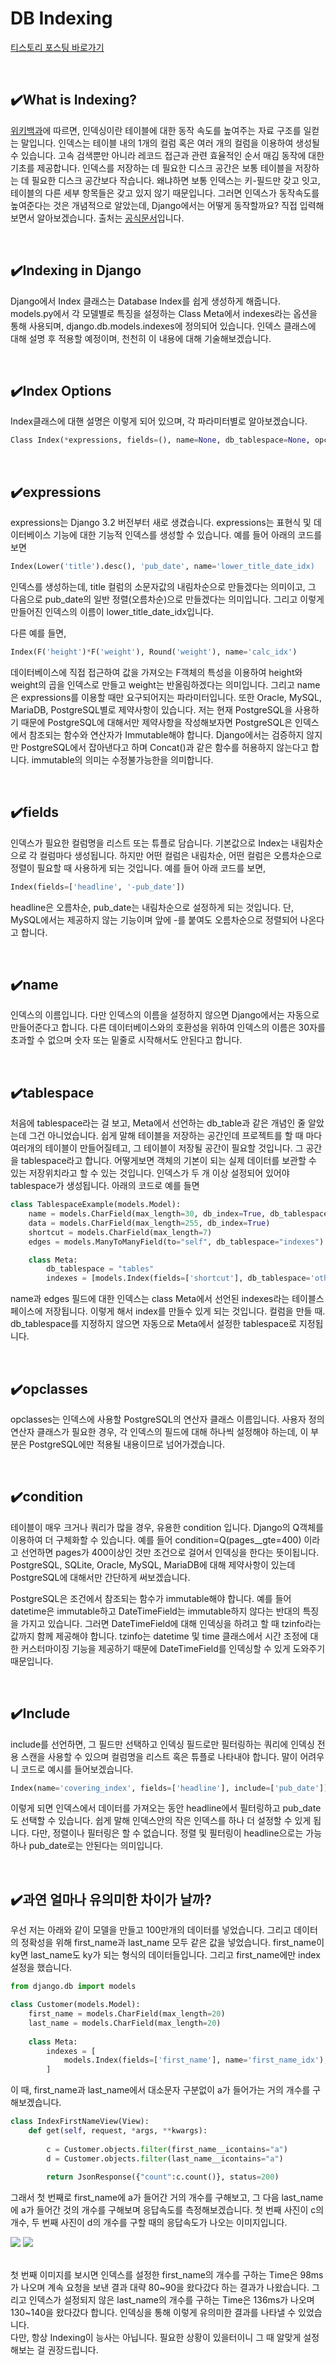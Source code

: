 # DB Indexing

[티스토리 포스팅 바로가기](https://kyleeee.tistory.com/entry/TIL14-DB-Indexing)

<br>


## ✔️What is Indexing?

[위키백과](https://ko.wikipedia.org/wiki/인덱스_(데이터베이스))에 따르면, 인덱싱이란 테이블에 대한 동작 속도를 높여주는 자료 구조를 일컫는 말입니다. 인덱스는 테이블 내의 1개의 컬럼 혹은 여러 개의 컬럼을 이용하여 생성될 수 있습니다. 고속 검색뿐만 아니라 레코드 접근과 관련 효율적인 순서 매김 동작에 대한 기초를 제공합니다. 인덱스를 저장하는 데 필요한 디스크 공간은 보통 테이블을 저장하는 데 필요한 디스크 공간보다 작습니다. 왜냐하면 보통 인덱스는 키-필드만 갖고 잇고, 테이블의 다른 세부 항목들은 갖고 있지 않기 때문입니다.
그러면 인덱스가 동작속도를 높여준다는 것은 개념적으로 알았는데, Django에서는 어떻게 동작할까요? 직접 입력해보면서 알아보겠습니다. 출처는 [공식문서](https://docs.djangoproject.com/en/4.0/ref/models/indexes/)입니다.

<br>

## ✔️Indexing in Django

Django에서 Index 클래스는 Database Index를 쉽게 생성하게 해줍니다. models.py에서 각 모델별로 특징을 설정하는 Class Meta에서 indexes라는 옵션을 통해 사용되며, django.db.models.indexes에 정의되어 있습니다.  인덱스 클래스에 대해 설명 후 적용할 예정이며, 천천히 이 내용에 대해 기술해보겠습니다.

<br>

## ✔️Index Options

Index클래스에 대핸 설명은 이렇게 되어 있으며, 각 파라미터별로 알아보겠습니다.
```python
Class Index(*expressions, fields=(), name=None, db_tablespace=None, opclasses=(), condition=None, include=None)
```
<br>

## ✔️expressions

expressions는 Django 3.2 버전부터 새로 생겼습니다. expressions는 표현식 및 데이터베이스 기능에 대한 기능적 인덱스를 생성할 수 있습니다. 예를 들어 아래의 코드를 보면
```python
Index(Lower('title').desc(), 'pub_date', name='lower_title_date_idx)
```
인덱스를 생성하는데, title 컬럼의 소문자값의 내림차순으로 만들겠다는 의미이고, 그 다음으로 pub_date의 일반 정렬(오름차순)으로 만들겠다는 의미입니다. 그리고 이렇게 만들어진 인덱스의 이름이 lower_title_date_idx입니다.

다른 예를 들면,
```python
Index(F('height')*F('weight'), Round('weight'), name='calc_idx')
```
데이터베이스에 직접 접근하여 값을 가져오는 F객체의 특성을 이용하여 height와 weight의 곱을 인덱스로 만들고 weight는 반올림하겠다는 의미입니다. 
그리고 name은 expressions를 이용할 때만 요구되어지는 파라미터입니다. 또한 Oracle, MySQL, MariaDB, PostgreSQL별로 제약사항이 있습니다. 저는 현재 PostgreSQL을 사용하기 때문에 PostgreSQL에 대해서만 제약사항을 작성해보자면 PostgreSQL은 인덱스에서 참조되는 함수와 연산자가 Immutable해야 합니다. Django에서는 검증하지 않지만 PostgreSQL에서 잡아낸다고 하며 Concat()과 같은 함수를 허용하지 않는다고 합니다. immutable의 의미는 수정불가능한을 의미합니다. 

<br>

## ✔️fields

인덱스가 필요한 컬럼명을 리스트 또는 튜플로 담습니다. 기본값으로 Index는 내림차순으로 각 컬럼마다 생성됩니다. 하지만 어떤 컬럼은 내림차순, 어떤 컬럼은 오름차순으로 정렬이 필요할 때 사용하게 되는 것입니다.
예를 들어 아래 코드를 보면,
```python
Index(fields=['headline', '-pub_date'])
```
headline은 오름차순, pub_date는 내림차순으로 설정하게 되는 것입니다. 단, MySQL에서는 제공하지 않는 기능이며 앞에 -를 붙여도 오름차순으로 정렬되어 나온다고 합니다. 

<br>

## ✔️name

인덱스의 이름입니다. 다만 인덱스의 이름을 설정하지 않으면 Django에서는 자동으로 만들어준다고 합니다. 다른 데이터베이스와의 호환성을 위하여 인덱스의 이름은 30자를 초과할 수 없으며 숫자 또는 밑줄로 시작해서도 안된다고 합니다.

<br>

## ✔️tablespace

처음에 tablespace라는 걸 보고, Meta에서 선언하는 db_table과 같은 개념인 줄 알았는데 그건 아니었습니다. 쉽게 말해 테이블을 저장하는 공간인데 프로젝트를 할 때 마다 여러개의 테이블이 만들어질테고, 그 테이블이 저장될 공간이 필요할 것입니다. 그 공간을 tablespace라고 합니다. 어떻게보면 객체의 기본이 되는 실제 데이터를 보관할 수 있는 저장위치라고 할 수 있는 것입니다. 
인덱스가 두 개 이상 설정되어 있어야 tablespace가 생성됩니다. 아래의 코드로 예를 들면
```python
class TablespaceExample(models.Model):
    name = models.CharField(max_length=30, db_index=True, db_tablespace="indexes")
    data = models.CharField(max_length=255, db_index=True)
    shortcut = models.CharField(max_length=7)
    edges = models.ManyToManyField(to="self", db_tablespace="indexes")

    class Meta:
        db_tablespace = "tables"
        indexes = [models.Index(fields=['shortcut'], db_tablespace='other_indexes')]
```

name과 edges 필드에 대한 인덱스는 class Meta에서 선언된 indexes라는 테이블스페이스에 저장됩니다. 이렇게 해서 index를 만들수 있게 되는 것입니다. 컬럼을 만들 때. db_tablespace를 지정하지 않으면 자동으로 Meta에서 설정한 tablespace로 지정됩니다.

<br>

## ✔️opclasses

opclasses는 인덱스에 사용할 PostgreSQL의 연산자 클래스 이름입니다. 사용자 정의 연산자 클래스가 필요한 경우, 각 인덱스의 필드에 대해 하나씩 설정해야 하는데, 이 부분은 PostgreSQL에만 적용될 내용이므로 넘어가겠습니다.

<br>

## ✔️condition

테이블이 매우 크거나 쿼리가 많을 경우, 유용한 condition 입니다. Django의 Q객체를 이용하여 더 구체화할 수 있습니다.
예를 들어 condition=Q(pages__gte=400) 이라고 선언하면 pages가 400이상인 것만 조건으로 걸어서 인덱싱을 한다는 뜻이됩니다. PostgreSQL, SQLite, Oracle, MySQL, MariaDB에 대해 제약사항이 있는데 PostgreSQL에 대해서만 간단하게 써보겠습니다.

PostgreSQL은 조건에서 참조되는 함수가 immutable해야 합니다. 예를 들어 datetime은 immutable하고 DateTimeField는 immutable하지 않다는 반대의 특징을 가지고 있습니다. 그러면 DateTimeField에 대해 인덱싱을 하려고 할 때 tzinfo라는 값까지 함께 제공해야 합니다. tzinfo는 datetime 및 time 클래스에서 시간 조정에 대한 커스터마이징 기능을 제공하기 때문에 DateTimeField를 인덱싱할 수 있게 도와주기 때문입니다.

<br>

## ✔️Include

include를 선언하면, 그 필드만 선택하고 인덱싱 필드로만 필터링하는 쿼리에 인덱싱 전용 스캔을 사용할 수 있으며 컬럼명을 리스트 혹은 튜플로 나타내야 합니다. 말이 어려우니 코드로 예시를 들어보겠습니다.
```python
Index(name='covering_index', fields=['headline'], include=['pub_date'])
```
이렇게 되면 인덱스에서 데이터를 가져오는 동안 headline에서 필터링하고 pub_date도 선택할 수 있습니다. 쉽게 말해 인덱스안의 작은 인덱스를 하나 더 설정할 수 있게 됩니다. 다만, 정렬이나 필터링은 할 수 없습니다. 정렬 및 필터링이 headline으로는 가능하나 pub_date로는 안된다는 의미입니다. 

<br>

## ✔️과연 얼마나 유의미한 차이가 날까?

우선 저는 아래와 같이 모델을 만들고 100만개의 데이터를 넣었습니다. 그리고 데이터의 정확성을 위해 first_name과 last_name 모두 같은 값을 넣었습니다. first_name이 ky면 last_name도 ky가 되는 형식의 데이터들입니다. 그리고 first_name에만 index 설정을 했습니다.
```python
from django.db import models

class Customer(models.Model):
    first_name = models.CharField(max_length=20)
    last_name = models.CharField(max_length=20)
    
    class Meta:
        indexes = [
            models.Index(fields=['first_name'], name='first_name_idx'),
        ]
```
이 때, first_name과 last_name에서 대소문자 구분없이 a가 들어가는 거의 개수를 구해보겠습니다.
<br>
```python
class IndexFirstNameView(View):
    def get(self, request, *args, **kwargs):
        
        c = Customer.objects.filter(first_name__icontains="a")
        d = Customer.objects.filter(last_name__icontains="a")
        
        return JsonResponse({"count":c.count()}, status=200)
```
그래서 첫 번째로 first_name에 a가 들어간 거의 개수를 구해보고, 그 다음 last_name에 a가 들어간 것의 개수를 구해보며 응답속도를 측정해보겠습니다. 첫 번째 사진이 c의 개수, 두 번째 사진이 d의 개수를 구할 때의 응답속도가 나오는 이미지입니다.

![](https://img1.daumcdn.net/thumb/R1280x0/?scode=mtistory2&fname=https%3A%2F%2Fblog.kakaocdn.net%2Fdn%2Fodfy0%2Fbtru8UQUEIU%2FdrXNj8WGrmP4hHUV9JQiF1%2Fimg.png)
![](https://img1.daumcdn.net/thumb/R1280x0/?scode=mtistory2&fname=https%3A%2F%2Fblog.kakaocdn.net%2Fdn%2FvyS4O%2FbtrveK67JeC%2FKRoLc3CSHsGRU8jkZPkxs1%2Fimg.png)

<br>
첫 번째 이미지를 보시면 인덱스를 설정한 first_name의 개수를 구하는 Time은 98ms가 나오며 계속 요청을 보낸 결과 대략 80~90을 왔다갔다 하는 결과가 나왔습니다. 그리고 인덱스가 설정되지 않은 last_name의 개수를 구하는 Time은 136ms가 나오며 130~140을 왔다갔다 합니다. 인덱싱을 통해 이렇게 유의미한 결과를 나타낼 수 있었습니다. 
<br>
다만, 항상 Indexing이 능사는 아닙니다. 필요한 상황이 있을터이니 그 때 알맞게 설정해보는 걸 권장드립니다.
